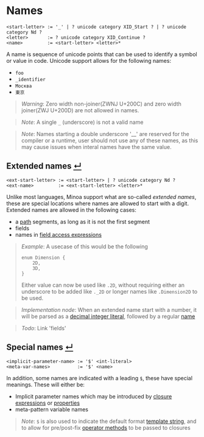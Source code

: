 
# Names
```
<start-letter> := '_' | ? unicode category XID_Start ? | ? unicode category Nd ?
<letter>       := ? unicode category XID_Continue ?
<name>         := <start-letter> <letter>*
```

A name is sequence of unicode points that can be used to identify a symbol or value in code.
Unicode support allows for the following names:
- `foo`
- `_identifier`
- `Москва`
- `東京`

> _Warning_: Zero width non-joiner(ZWNJ U+200C) and zero width joiner(ZWJ U+200D) are not allowed in names.

> _Note_: A single `_` (underscore) is not a valid name

> _Note_: Names starting a double underscore '__' are reserved for the compiler or a runtime, user should not use any of these names, as this may cause issues when interal names have the same value.

## Extended names [↵](#names)
```
<ext-start-letter> := <start-letter> | ? unicode category Nd ?
<ext-name>         := <ext-start-letter> <letter>*
```

Unlike most languages, Minoa support what are so-called _extended names_, these are special locations where names are allowed to start with a digit.
Extended names are allowed in the following cases:
- a [path] segments, as long as it is not the first segment
- fields
- names in [field access expressions]

> _Example_:
> A usecase of this would be the following
> ```
> enum Dimension {
>     2D,
>     3D,
> }
> ```
> Either value can now be used like `.2D`, without requiring either an underscore to be added like `._2D` or longer names like `.Dimension2D` to be used.

> _Implementation node_: When an extended name start with a number, it will be parsed as a [decimal integer literal], followed by a regular [name]

> _Todo_: Link 'fields'

## Special names [↵](#names)
```
<implicit-parameter-name> := '$' <int-literal>
<meta-var-names>          := '$' <name>
```
In addition, some names are indicated with a leading `$`, these have special meanings.
These will either be:
- Implicit parameter names which may be introduced by [closure expressions] or [properties]
- meta-pattern variable names

> _Note_: `$` is also used to indicate the default format [template string], and to allow for pre/post-fix [operator methods] to be passed to closures

[name]:                     #names
[closure expressions]:      ../expressions/closure-expressions.md#shorthand-arguments-
[operator methods]:         ../expressions/closure-expressions.md#operator-methods-
[field access expressions]: ../expressions/field-access-expressions.md
[template string]:          ../expressions/template-string-expressions.md
[path]:                     ../identifiers-paths.md
[properties]:               ../items/properties.md
[decimal integer literal]:  ../literals.md#decimal-literal-